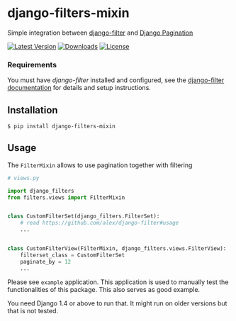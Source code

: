 # django-filters-mixin

Simple integration between [django-filter](https://github.com/alex/django-filter) and [Django Pagination](https://docs.djangoproject.com/en/dev/topics/pagination/)

[![Latest Version](https://img.shields.io/pypi/v/django-filters-mixin.svg)](https://pypi.python.org/pypi/django-filters-mixin/)
[![Downloads](https://img.shields.io/pypi/dm/django-filters-mixin.svg)](https://pypi.python.org/pypi/django-filters-mixin/)
[![License](https://img.shields.io/github/license/bashu/django-filters-mixin.svg)](https://pypi.python.org/pypi/django-filters-mixin/)

### Requirements

You must have *django-filter* installed and configured, see the [django-filter documentation](https://github.com/alex/django-filter) for details and setup instructions.

## Installation

```shell
$ pip install django-filters-mixin
```

## Usage

The ``FilterMixin`` allows to use pagination together with filtering

```python
# views.py

import django_filters
from filters.views import FilterMixin


class CustomFilterSet(django_filters.FilterSet):
    # read https://github.com/alex/django-filter#usage
    ...


class CustomFilterView(FilterMixin, django_filters.views.FilterView):
    filterset_class = CustomFilterSet
    paginate_by = 12
    ...
```

Please see ``example`` application. This application is used to manually test the functionalities of this package. This also serves as good example.

You need Django 1.4 or above to run that. It might run on older versions but that is not tested.

